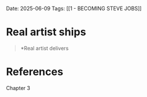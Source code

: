 Date: 2025-06-09
Tags: [[1 - BECOMING STEVE JOBS]]

# Real artist ships

> *Real artist delivers 
# References 
Chapter 3